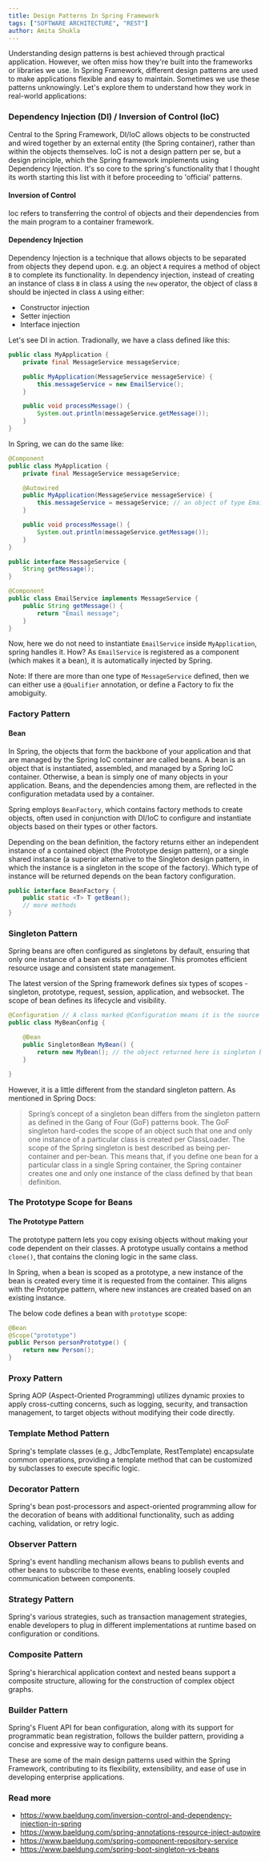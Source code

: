 ```yaml
---
title: Design Patterns In Spring Framework
tags: ["SOFTWARE ARCHITECTURE", "REST"]
author: Amita Shukla
---
```



Understanding design patterns is best achieved through practical application. However, we often miss how they're built into the frameworks or libraries we use. In Spring Framework, different design patterns are used to make applications flexible and easy to maintain. Sometimes we use these patterns unknowingly. Let's explore them to understand how they work in real-world applications:

### Dependency Injection (DI) / Inversion of Control (IoC)

Central to the Spring Framework, DI/IoC allows objects to be constructed and wired together by an external entity (the Spring container), rather than within the objects themselves. IoC is not a design pattern per se, but a design principle, which the Spring framework implements using Dependency Injection. It's so core to the spring's functionality that I thought its worth starting this list with it before proceeding to 'official' patterns.

#### Inversion of Control
Ioc refers to transferring the control of objects and their dependencies from the main program to a container framework.

#### Dependency Injection
Dependency Injection is a technique that allows objects to be separated from objects they depend upon. e.g. an object `A` requires a method of object `B` to complete its functionality. In dependency injection, instead of creating an instance of class `B` in class `A` using the `new` operator, the object of class `B` should be injected in class `A` using either:
- Constructor injection
- Setter injection
- Interface injection

Let's see DI in action. Tradionally, we have a class defined like this:
```java
public class MyApplication {
    private final MessageService messageService;

    public MyApplication(MessageService messageService) {
        this.messageService = new EmailService();
    }

    public void processMessage() {
        System.out.println(messageService.getMessage());
    }
}
```
In Spring, we can do the same like:
```java
@Component
public class MyApplication {
    private final MessageService messageService; 

    @Autowired
    public MyApplication(MessageService messageService) {
        this.messageService = messageService; // an object of type EmailService is automatically injected by Spring.
    }

    public void processMessage() {
        System.out.println(messageService.getMessage());
    }
}

public interface MessageService {
    String getMessage();
}

@Component
public class EmailService implements MessageService {
    public String getMessage() {
        return "Email message";
    }
}
```

Now, here we do not need to instantiate `EmailService` inside `MyApplication`, spring handles it. How? As `EmailService` is registered as a component (which makes it a bean), it is automatically injected by Spring. 

Note: If there are more than one type of `MessageService` defined, then we can either use a `@Qualifier` annotation, or define a Factory to fix the amobiguity.

### Factory Pattern

#### Bean
In Spring, the objects that form the backbone of your application and that are managed by the Spring IoC container are called beans. A bean is an object that is instantiated, assembled, and managed by a Spring IoC container. Otherwise, a bean is simply one of many objects in your application. Beans, and the dependencies among them, are reflected in the configuration metadata used by a container.

Spring employs `BeanFactory`, which contains factory methods to create objects, often used in conjunction with DI/IoC to configure and instantiate objects based on their types or other factors.

Depending on the bean definition, the factory returns either an independent instance of a contained object (the Prototype design pattern), or a single shared instance (a superior alternative to the Singleton design pattern, in which the instance is a singleton in the scope of the factory). Which type of instance will be returned depends on the bean factory configuration.

```java
public interface BeanFactory {
    public static <T> T getBean();
    // more methods
}

```

### Singleton Pattern

Spring beans are often configured as singletons by default, ensuring that only one instance of a bean exists per container. This promotes efficient resource usage and consistent state management.

The latest version of the Spring framework defines six types of scopes - singleton, prototype, request, session, application, and websocket. The scope of bean defines its lifecycle and visibility. 

```java
@Configuration // A class marked @Configuration means it is the source of bean definitions.
public class MyBeanConfig {

    @Bean
    public SingletonBean MyBean() {
        return new MyBean(); // the object returned here is singleton by default
    }

}
```

However, it is a little different from the standard singleton pattern. As mentioned in Spring Docs:
> Spring’s concept of a singleton bean differs from the singleton pattern as defined in the Gang of Four (GoF) patterns book. The GoF singleton hard-codes the scope of an object such that one and only one instance of a particular class is created per ClassLoader. The scope of the Spring singleton is best described as being per-container and per-bean. This means that, if you define one bean for a particular class in a single Spring container, the Spring container creates one and only one instance of the class defined by that bean definition.

### The Prototype Scope for Beans

#### The Prototype Pattern
The prototype pattern lets you copy exising objects without making your code dependent on their classes. A prototype usually contains a method `clone()`, that contains the cloning logic in the same class.

In Spring, when a bean is scoped as a prototype, a new instance of the bean is created every time it is requested from the container. This aligns with the Prototype pattern, where new instances are created based on an existing instance.

The below code defines a bean with `prototype` scope:
```java
@Bean
@Scope("prototype")
public Person personPrototype() {
    return new Person();
}
```

### Proxy Pattern

Spring AOP (Aspect-Oriented Programming) utilizes dynamic proxies to apply cross-cutting concerns, such as logging, security, and transaction management, to target objects without modifying their code directly.

### Template Method Pattern

Spring's template classes (e.g., JdbcTemplate, RestTemplate) encapsulate common operations, providing a template method that can be customized by subclasses to execute specific logic.

### Decorator Pattern

Spring's bean post-processors and aspect-oriented programming allow for the decoration of beans with additional functionality, such as adding caching, validation, or retry logic.

### Observer Pattern

Spring's event handling mechanism allows beans to publish events and other beans to subscribe to these events, enabling loosely coupled communication between components.

### Strategy Pattern

Spring's various strategies, such as transaction management strategies, enable developers to plug in different implementations at runtime based on configuration or conditions.

### Composite Pattern

Spring's hierarchical application context and nested beans support a composite structure, allowing for the construction of complex object graphs.

### Builder Pattern

Spring's Fluent API for bean configuration, along with its support for programmatic bean registration, follows the builder pattern, providing a concise and expressive way to configure beans.

These are some of the main design patterns used within the Spring Framework, contributing to its flexibility, extensibility, and ease of use in developing enterprise applications.

### Read more
- https://www.baeldung.com/inversion-control-and-dependency-injection-in-spring
- https://www.baeldung.com/spring-annotations-resource-inject-autowire
- https://www.baeldung.com/spring-component-repository-service
- https://www.baeldung.com/spring-boot-singleton-vs-beans